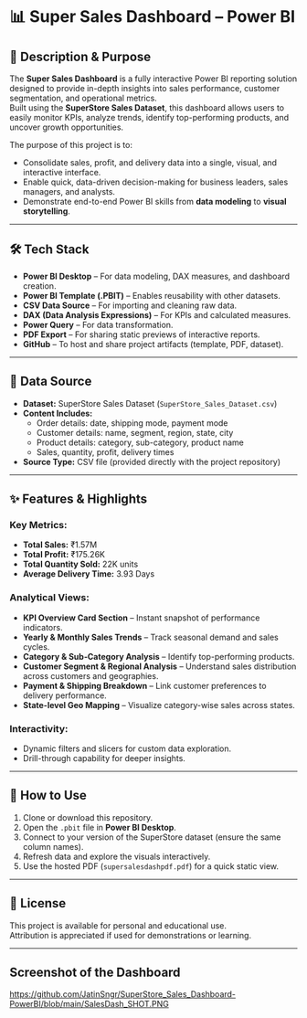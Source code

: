 # 📊 Super Sales Dashboard – Power BI

## 📌 Description & Purpose
The **Super Sales Dashboard** is a fully interactive Power BI reporting solution designed to provide in-depth insights into sales performance, customer segmentation, and operational metrics.  
Built using the **SuperStore Sales Dataset**, this dashboard allows users to easily monitor KPIs, analyze trends, identify top-performing products, and uncover growth opportunities.  

The purpose of this project is to:
- Consolidate sales, profit, and delivery data into a single, visual, and interactive interface.
- Enable quick, data-driven decision-making for business leaders, sales managers, and analysts.
- Demonstrate end-to-end Power BI skills from **data modeling** to **visual storytelling**.

---

## 🛠 Tech Stack
- **Power BI Desktop** – For data modeling, DAX measures, and dashboard creation.
- **Power BI Template (.PBIT)** – Enables reusability with other datasets.
- **CSV Data Source** – For importing and cleaning raw data.
- **DAX (Data Analysis Expressions)** – For KPIs and calculated measures.
- **Power Query** – For data transformation.
- **PDF Export** – For sharing static previews of interactive reports.
- **GitHub** – To host and share project artifacts (template, PDF, dataset).

---

## 📂 Data Source
- **Dataset:** SuperStore Sales Dataset (`SuperStore_Sales_Dataset.csv`)
- **Content Includes:**  
  - Order details: date, shipping mode, payment mode  
  - Customer details: name, segment, region, state, city  
  - Product details: category, sub-category, product name  
  - Sales, quantity, profit, delivery times  
- **Source Type:** CSV file (provided directly with the project repository)

---

## ✨ Features & Highlights
### **Key Metrics:**
- **Total Sales:** ₹1.57M  
- **Total Profit:** ₹175.26K  
- **Total Quantity Sold:** 22K units  
- **Average Delivery Time:** 3.93 Days  

### **Analytical Views:**
- **KPI Overview Card Section** – Instant snapshot of performance indicators.
- **Yearly & Monthly Sales Trends** – Track seasonal demand and sales cycles.
- **Category & Sub‑Category Analysis** – Identify top-performing products.
- **Customer Segment & Regional Analysis** – Understand sales distribution across customers and geographies.
- **Payment & Shipping Breakdown** – Link customer preferences to delivery performance.
- **State-level Geo Mapping** – Visualize category-wise sales across states.

### **Interactivity:**
- Dynamic filters and slicers for custom data exploration.
- Drill-through capability for deeper insights.

---

## 📎 How to Use
1. Clone or download this repository.
2. Open the `.pbit` file in **Power BI Desktop**.
3. Connect to your version of the SuperStore dataset (ensure the same column names).
4. Refresh data and explore the visuals interactively.
5. Use the hosted PDF (`supersalesdashpdf.pdf`) for a quick static view.

---

## 📜 License
This project is available for personal and educational use.  
Attribution is appreciated if used for demonstrations or learning.

---

## Screenshot of the Dashboard
https://github.com/JatinSngr/SuperStore_Sales_Dashboard-PowerBI/blob/main/SalesDash_SHOT.PNG

